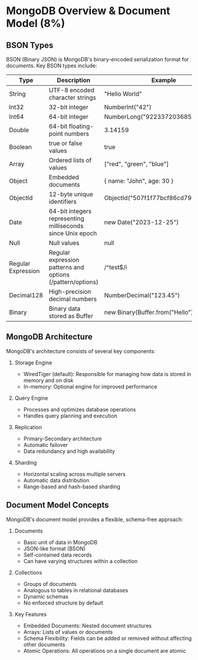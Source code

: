 # MongoDB Overview & Document Model (8%)

## BSON Types

BSON (Binary JSON) is MongoDB's binary-encoded serialization format for documents. Key BSON types include:

| Type               | Description                                                | Example                              |
|--------------------|------------------------------------------------------------|--------------------------------------|
| String             | UTF-8 encoded character strings                            | "Hello World"                        |
| Int32              | 32-bit integer                                             | NumberInt("42")                      |
| Int64              | 64-bit integer                                             | NumberLong("9223372036854775807")    |
| Double             | 64-bit floating-point numbers                              | 3.14159                              |
| Boolean            | true or false values                                       | true                                 |
| Array              | Ordered lists of values                                    | ["red", "green", "blue"]             |
| Object             | Embedded documents                                         | { name: "John", age: 30 }            |
| ObjectId           | 12-byte unique identifiers                                 | ObjectId("507f1f77bcf86cd799439011") |
| Date               | 64-bit integers representing milliseconds since Unix epoch | new Date("2023-12-25")               |
| Null               | Null values                                                | null                                 |
| Regular Expression | Regular expression patterns and options (/pattern/options) | /^test$/i                            |
| Decimal128         | High-precision decimal numbers                             | NumberDecimal("123.45")              |
| Binary             | Binary data stored as Buffer                               | new Binary(Buffer.from("Hello"))     |

## MongoDB Architecture

MongoDB's architecture consists of several key components:

1. Storage Engine
    - WiredTiger (default): Responsible for managing how data is stored in memory and on disk
    - In-memory: Optional engine for improved performance

2. Query Engine
    - Processes and optimizes database operations
    - Handles query planning and execution

3. Replication
    - Primary-Secondary architecture
    - Automatic failover
    - Data redundancy and high availability

4. Sharding
    - Horizontal scaling across multiple servers
    - Automatic data distribution
    - Range-based and hash-based sharding

## Document Model Concepts

MongoDB's document model provides a flexible, schema-free approach:

1. Documents
    - Basic unit of data in MongoDB
    - JSON-like format (BSON)
    - Self-contained data records
    - Can have varying structures within a collection

2. Collections
    - Groups of documents
    - Analogous to tables in relational databases
    - Dynamic schemas
    - No enforced structure by default

3. Key Features
    - Embedded Documents: Nested document structures
    - Arrays: Lists of values or documents
    - Schema Flexibility: Fields can be added or removed without affecting other documents
    - Atomic Operations: All operations on a single document are atomic
